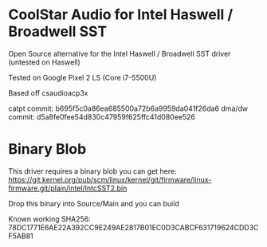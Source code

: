 # CoolStar Audio for Intel Haswell / Broadwell SST

Open Source alternative for the Intel Haswell / Broadwell SST driver (untested on Haswell)

Tested on Google Pixel 2 LS (Core i7-5500U)

Based off csaudioacp3x

catpt commit: b695f5c0a86ea685500a72b6a9959da041f26da6
dma/dw commit: d5a8fe0fee54d830c47959f625ffc41d080ee526

# Binary Blob

This driver requires a binary blob you can get here: https://git.kernel.org/pub/scm/linux/kernel/git/firmware/linux-firmware.git/plain/intel/IntcSST2.bin

Drop this binary into Source/Main and you can build

Known working SHA256: 78DC1771E6AE22A392CC9E249AE2817B01EC0D3CABCF631719624CDD3CF5AB81